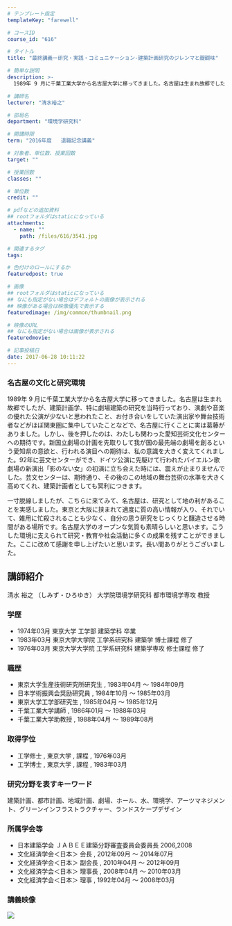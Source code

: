 ```yaml
---
# テンプレート指定
templateKey: "farewell"

# コースID
course_id: "616"

# タイトル
title: "最終講義ー研究・実践・コミュニケーション-建築計画研究のジレンマと醍醐味"

# 簡単な説明
description: >-
  1989年 9 月に千葉工業大学から名古屋大学に移ってきました。名古屋は生まれ故郷でしたが、建築計画学、特に劇場建築の研究を当時行っており、演劇や音楽の優れた公演が少ないと思われたこと、お付き合い...

# 講師名
lecturer: "清水裕之"

# 部局名
department: "環境学研究科"

# 開講時限
term: "2016年度	退職記念講義"

# 対象者、単位数、授業回数
target: ""

# 授業回数
classes: ""

# 単位数
credit: ""

# pdfなどの追加資料
## rootフォルダはstaticになっている
attachments: 
  - name: "" 
    path: /files/616/3541.jpg

# 関連するタグ
tags:

# 色付けのロールにするか
featuredpost: true

# 画像
## rootフォルダはstaticになっている
## なにも指定がない場合はデフォルトの画像が表示される
## 映像がある場合は映像優先で表示する
featuredimage: /img/common/thumbnail.png

# 映像のURL
## なにも指定がない場合は画像が表示される
featuredmovie: 

# 記事投稿日
date: 2017-06-28 10:11:22
---
```


### 名古屋の文化と研究環境

1989年 9 月に千葉工業大学から名古屋大学に移ってきました。名古屋は生まれ故郷でしたが、建築計画学、特に劇場建築の研究を当時行っており、演劇や音楽の優れた公演が少ないと思われたこと、お付き合いをしていた演出家や舞台技術者などがほぼ関東圏に集中していたことなどで、名古屋に行くことに実は葛藤がありました。しかし、後を押したのは、わたしも関わった愛知芸術文化センターへの期待です。新国立劇場の計画を先取りして我が国の最先端の劇場を創るという愛知県の意欲と、行われる演目への期待は、私の意識を大きく変えてくれました。92年に芸文センターができ、ドイツ公演に先駆けて行われたバイエルン歌劇場の新演出「影のない女」の初演に立ち会えた時には、震えが止まりませんでした。芸文センターは、期待通り、その後のこの地域の舞台芸術の水準を大きく高めてくれ、建築計画者としても冥利につきます。

一寸脱線しましたが、こちらに来てみて、名古屋は、研究として地の利があることを実感しました。東京と大阪に挟まれて適度に質の高い情報が入り、それでいて、雑用に忙殺されることも少なく、自分の思う研究をじっくりと醸造させる時間がある場所です。名古屋大学のオープンな気質も素晴らしいと思います。こうした環境に支えられて研究・教育や社会活動に多くの成果を残すことができました。ここに改めて感謝を申し上げたいと思います。長い間ありがとうございました。


## 講師紹介

清水 裕之 （しみず・ひろゆき） 大学院環境学研究科 都市環境学専攻 教授

### 学歴

* 1974年03月 東京大学 工学部 建築学科 卒業
* 1983年03月 東京大学大学院 工学系研究科 建築学 博士課程 修了
* 1976年03月 東京大学大学院 工学系研究科 建築学専攻 修士課程 修了

### 職歴

* 東京大学生産技術研究所研究生 , 1983年04月 ～ 1984年09月
* 日本学術振興会奨励研究員 , 1984年10月 ～ 1985年03月
* 東京大学工学部研究生 , 1985年04月 ～ 1985年12月
* 千葉工業大学講師 , 1986年01月 ～ 1988年03月
* 千葉工業大学助教授 , 1988年04月 ～ 1989年08月

### 取得学位

* 工学修士 , 東京大学 , 課程 , 1976年03月
* 工学博士 , 東京大学 , 課程 , 1983年03月

### 研究分野を表すキーワード

建築計画、都市計画、地域計画、劇場、ホール、水、環境学、アーツマネジメント、グリーンインフラストラクチャー、ランドスケープデザイン

### 所属学会等

* 日本建築学会 ＪＡＢＥＥ建築分野審査委員会委員長 2006,2008
* 文化経済学会＜日本＞ 会長 , 2012年09月 ～ 2014年07月
* 文化経済学会＜日本＞ 副会長 , 2010年04月 ～ 2012年09月
* 文化経済学会＜日本＞ 理事長 , 2008年04月 ～ 2010年03月
* 文化経済学会＜日本＞ 理事 , 1992年04月 ～ 2008年03月


### 講義映像

![](/files/616/3541.jpg) 